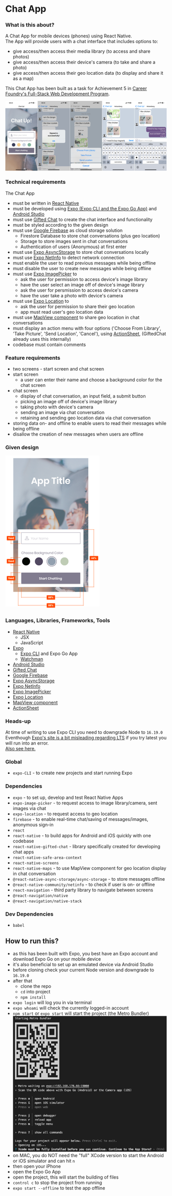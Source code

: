 # Chat App

### What is this about?
A Chat App for mobile devices (phones) using React Native.
<br>
The App will provide users with a chat interface that includes options to:
- give access/then access their media library (to access and share photos)
- give access/then access their device's camera (to take and share a photo)
- give access/then access their geo location data (to display and share it as a map)

This Chat App has been built as a task for Achievement 5 in [Career Foundry's Full-Stack Web Development Program](https://careerfoundry.com/en/courses/become-a-web-developer/).

![Screenshot of different screens of the Chat App](/assets/screenshots/screenshot-chat-app.png)

### Technical requirements
The Chat App
- must be written in [React Native](https://github.com/facebook/react-native)
- must be developed using [Expo (Expo CLI and the Expo Go App)](https://expo.dev/) and [Android Studio](https://developer.android.com/studio)
- must use [Gifted Chat](https://github.com/FaridSafi/react-native-gifted-chat) to create the chat interface and functionality
- must be styled according to the given design
- must use [Google Firebase](https://firebase.google.com/) as cloud storage solution
  - Firestore Database to store chat conversations (plus geo location)
  - Storage to store images sent in chat conversations
  - Authentication of users (Anonymous) at first enter
- must use [Expo AsyncStorage](https://docs.expo.dev/versions/latest/sdk/async-storage/) to store chat conversations locally
- must use [Expo NetInfo](https://docs.expo.dev/versions/latest/sdk/netinfo/) to detect network connection
- must enable the user to read previous messages while being offline
- must disable the user to create new messages while being offline
- must use [Expo ImagePicker](https://docs.expo.dev/versions/latest/sdk/imagepicker/) to
  - ask the user for permission to access device's image library
  - have the user select an image off of device's image library
  - ask the user for persmission to access device's camera
  - have the user take a photo with device's camera
- must use [Expo Location](https://docs.expo.dev/versions/latest/sdk/location/) to
  - ask the user for permission to share their geo location
  - app must read user's geo location data
- must use [MapView component](https://github.com/react-native-maps/react-native-maps) to share geo location in chat conversations
- must display an action menu with four options ('Choose From Library', 'Take Picture', 'Send Location', 'Cancel'), using [ActionSheet](https://github.com/expo/react-native-action-sheet), (GiftedChat already uses this internally)
- codebase must contain comments

### Feature requirements
- two screens - start screen and chat screen
- start screen
  - a user can enter their name and choose a background color for the chat screen
- chat screen
  - display of chat conversation, an input field, a submit button
  - picking an image off of device's image library
  - taking photo with device's camera
  - sending an image via chat conversation
  - retaining and sending geo location data via chat conversation
- storing data on- and offline to enable users to read their messages while being offline
- disallow the creation of new messages when users are offline

### Given design
![Screenshot of given design](/assets/screenshots/screenshot-given-design.png)

### Languages, Libraries, Frameworks, Tools
- [React Native](https://github.com/facebook/react-native)
  - JSX
  - JavaScript
- [Expo](https://expo.dev/)
  - [Expo CLI](https://docs.expo.dev/get-started/installation/) and Expo Go App
  - [Watchman](https://docs.expo.dev/get-started/installation/#requirements)
- [Android Studio](https://developer.android.com/studio)
- [Gifted Chat](https://github.com/FaridSafi/react-native-gifted-chat)
- [Google Firebase](https://firebase.google.com/)
- [Expo AsyncStorage](https://docs.expo.dev/versions/latest/sdk/async-storage/)
- [Expo NetInfo](https://docs.expo.dev/versions/latest/sdk/netinfo/)
- [Expo ImagePicker](https://docs.expo.dev/versions/latest/sdk/imagepicker/)
- [Expo Location](https://docs.expo.dev/versions/latest/sdk/location/)
- [MapView component](https://github.com/react-native-maps/react-native-maps)
- [ActionSheet](https://github.com/expo/react-native-action-sheet)

### Heads-up
At time of writing to use Expo CLI you need to downgrade Node to `16.19.0` <br>
Eventhough [Expo's site is a bit misleading regarding LTS](https://docs.expo.dev/get-started/installation/) if you try latest you will run into an error. <br>
[Also see here.](https://github.com/expo/expo/issues/21026)

### Global
- `expo-CLI` - to create new projects and start running Expo

### Dependencies
- `expo` - to set up, develop and test React Native Apps
- `expo-image-picker` - to request access to image library/camera, sent images via chat
- `expo-location` - to request access to geo location
- `firebase` - to enable real-time chat/saving of messages/images, anonymous sign-in
- `react`
- `react-native` - to build apps for Android and iOS quickly with one codebase
- `react-native-gifted-chat` - library specifically created for developing chat apps
- `react-native-safe-area-context`
- `react-native-screens`
- `react-native-maps` - to use MapView component for geo location display in chat conversation
- `@react-native-async-storage/async-storage` - to store messages offline
- `@react-native-community/netinfo` - to check if user is on- or offline
- `react-navigation` - third party library to navigate between screens
- `@react-navigation/native`
- `@react-navigation/native-stack`

### Dev Dependencies
- `babel`

## How to run this?
- as this has been built with Expo, you best have an Expo account and download Expo Go on your mobile device
- it's also beneficial to set up an emulated device via Android Studio
- before cloning check your current Node version and downgrade to `16.19.0`
- after that
  - clone the repo
  - `cd` into project
  - `npm install`
- `expo login` will log you in via terminal
- `expo whoami` will check the currently logged-in account
- `npm start` or `expo start` will start the project (the Metro Bundler)
![Screenshot of Metro Bundler](/assets/screenshots//screenshot-metro-bundler.png)
- on MAC, you do NOT need the "full" XCode version to start the Android or iOS simulator and can hit `n`
- then open your iPhone
- open the Expo Go App
- open the project, this will start the building of files
- `control c` to stop the project from running
- `expo start --offline` to test the app offline

